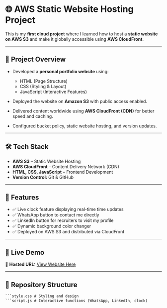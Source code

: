 # 🌐 AWS Static Website Hosting Project

This is my **first cloud project** where I learned how to host a **static website on AWS S3** and make it globally accessible using **AWS CloudFront**.  

---

## 🚀 Project Overview

- Developed a **personal portfolio website** using:
  - HTML (Page Structure)
  - CSS (Styling & Layout)
  - JavaScript (Interactive Features)

- Deployed the website on **Amazon S3** with public access enabled.
- Delivered content worldwide using **AWS CloudFront (CDN)** for better speed and caching.
- Configured bucket policy, static website hosting, and version updates.

---

## 🛠️ Tech Stack

- **AWS S3** – Static Website Hosting
- **AWS CloudFront** – Content Delivery Network (CDN)
- **HTML, CSS, JavaScript** – Frontend Development
- **Version Control:** Git & GitHub

---

## 🌟 Features

- ✅ Live clock feature displaying real-time time updates  
- ✅ WhatsApp button to contact me directly  
- ✅ LinkedIn button for recruiters to visit my profile  
- ✅ Dynamic background color changer  
- ✅ Deployed on AWS S3 and distributed via CloudFront

---

## 🔗 Live Demo

🔹 **Hosted URL:** [View Website Here](https://d38ym6lgbic5vw.cloudfront.net/index.html)  

---

## 📂 Repository Structure

``` index.html # Main webpage
```style.css # Styling and design
```script.js # Interactive functions (WhatsApp, LinkedIn, clock)


